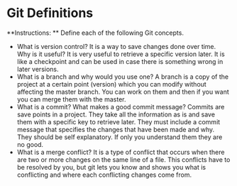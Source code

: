 # Git Definitions

**Instructions: ** Define each of the following Git concepts.

* What is version control?
It is a way to save changes done over time.
  Why is it useful?
It is very useful to retrieve a specific version later. It is like a checkpoint and can be used in case there is something wrong in later versions. 
* What is a branch and why would you use one?
A branch is a copy of the project at a certain point (version) which you can modify without affecting the master branch. You can work on them and then if you want you can merge them with the master. 
* What is a commit? What makes a good commit message?
Commits are save points in a project. They take all the information as is and save them with a specific key to retrieve later. They must include a commit message that specifies the changes that have been made and why. They should be self explanatory. If only you understand them they are no good.
* What is a merge conflict?
It is a type of conflict that occurs when there are two or more changes on the same line of a file. This conflicts have to be resolved by you, but git lets you know and shows you what is conflicting and where each conflicting changes come from. 